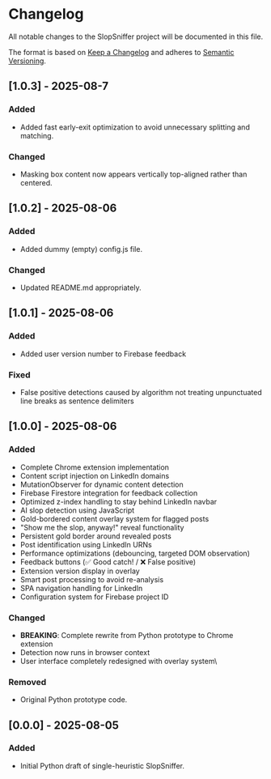 # Changelog

All notable changes to the SlopSniffer project will be documented in this file.

The format is based on [Keep a Changelog](https://keepachangelog.com/en/1.1.0/) and adheres to [Semantic Versioning](https://semver.org/).

## [1.0.3] - 2025-08-7
### Added
- Added fast early-exit optimization to avoid unnecessary splitting and matching.

### Changed
- Masking box content now appears vertically top-aligned rather than centered.


## [1.0.2] - 2025-08-06
### Added
- Added dummy (empty) config.js file.

### Changed
- Updated README.md appropriately.

## [1.0.1] - 2025-08-06
### Added
- Added user version number to Firebase feedback

### Fixed
- False positive detections caused by algorithm not treating unpunctuated line breaks as sentence delimiters

## [1.0.0] - 2025-08-06
### Added
- Complete Chrome extension implementation
- Content script injection on LinkedIn domains
- MutationObserver for dynamic content detection
- Firebase Firestore integration for feedback collection
- Optimized z-index handling to stay behind LinkedIn navbar
- AI slop detection using JavaScript
- Gold-bordered content overlay system for flagged posts
- "Show me the slop, anyway!" reveal functionality
- Persistent gold border around revealed posts
- Post identification using LinkedIn URNs
- Performance optimizations (debouncing, targeted DOM observation)
- Feedback buttons (✅ Good catch! / ❌ False positive)
- Extension version display in overlay
- Smart post processing to avoid re-analysis
- SPA navigation handling for LinkedIn
- Configuration system for Firebase project ID

### Changed
- **BREAKING**: Complete rewrite from Python prototype to Chrome extension
- Detection now runs in browser context
- User interface completely redesigned with overlay system\

### Removed
- Original Python prototype code.

## [0.0.0] - 2025-08-05
### Added
- Initial Python draft of single-heuristic SlopSniffer.